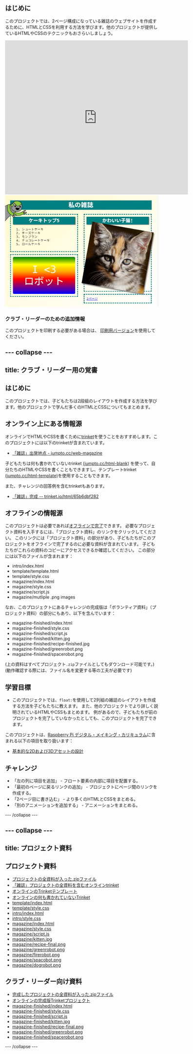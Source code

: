 ## はじめに

このプロジェクトでは、2ページ構成になっている雑誌のウェブサイトを作成するために、HTMLとCSSを利用する方法を学びます。他のプロジェクトが提供しているHTMLやCSSのテクニックもおさらいしましょう。

<div class="trinket">
  <iframe src="https://trinket.io/embed/html/65b6dbf282?outputOnly=true&start=result" width="600" height="505" frameborder="0" marginwidth="0" marginheight="0" allowfullscreen>
  </iframe>
  <img src="images/magazine-final.png">
</div>

### クラブ・リーダーのための追加情報

このプロジェクトを印刷する必要がある場合は、 [印刷用バージョン](https://projects.raspberrypi.org/ja-JP/projects/magazine/print)を使用してください。

--- collapse ---
---
title: クラブ・リーダー用の覚書
---

## はじめに

このプロジェクトでは、子どもたちは2段組のレイアウトを作成する方法を学びます。他のプロジェクトで学んだ多くのHTMLとCSSについてもまとめます。

## オンライン上にある情報源

オンラインでHTMLやCSSを書くために[trinket](https://trinket.io/)を使うことをおすすめします。このプロジェクトには以下のtrinketが含まれています。

* [「雑誌」出発地点 - jumpto.cc/web-magazine](http://jumpto.cc/web-magazine)

子どもたちは何も書かれていないtrinket [(jumpto.cc/html-blank)](http://jumpto.cc/html-blank) を使って、自分たちのHTMLやCSSを書くこともできますし、テンプレートtrinket [(jumpto.cc/html-template)](http://jumpto.cc/html-template)を使用することもできます。

また、チャレンジの回答例を含むtrinketもあります。

* [「雑誌」完成 -- trinket.io/html/65b6dbf282](https://trinket.io/html/65b6dbf282)

## オフラインの情報源

このプロジェクトは必要であれば[オフラインで完了](https://www.codeclubprojects.org/en-GB/resources/webdev-working-offline/)できます。 必要なプロジェクト資料を入手するには、「プロジェクト資料」のリンクをクリックしてください。 このリンクには「プロジェクト資料」の部分があり、子どもたちがこのプロジェクトをオフラインで完了するのに必要な資料が含まれています。 子どもたちがこれらの資料のコピーにアクセスできるか確認してください。 この部分には以下のファイルが含まれます：

* intro/index.html
* template/template.html
* template/style.css
* magazine/index.html
* magazine/style.css
* magazine/script.js
* magazine/mutliple .png images

なお、このプロジェクトにあるチャレンジの完成版は「ボランティア資料」（プロジェクト資料）の部分にもあり、以下を含んでいます：

* magazine-finished/index.html
* magazine-finished/style.css
* magazine-finished/script.js
* magazine-finished/kitten.jpg
* magazine-finished/recipe-finished.jpg
* magazine-finished/greenrobot.png
* magazine-finished/spacerobot.png

(上の資料はすべてプロジェクト`.zip`ファイルとしてもダウンロード可能です。)(動作確認する際には、ファイル名を変更する等の工夫が必要です)

## 学習目標

* このプロジェクトでは、`float:`を使用して2列組の雑誌のレイアウトを作成する方法を子どもたちに教えます。 また、他のプロジェクトでより詳しく説明されているHTMLやCSSもまとめます。 例があるので、子どもたちが前のプロジェクトを完了していなかったとしても、このプロジェクトを完了できます。 

このプロジェクトは、[Raspberry Pi デジタル・メイキング・カリキュラム](http://rpf.io/curriculum)に含まれる以下の項目を取り扱います：

* [基本的な2Dおよび3Dアセットの設計](https://www.raspberrypi.org/curriculum/design/creator)

## チャレンジ

* 「左の列に項目を追加」 - フロート要素の内部に項目を配置する。
* 「最初のページに戻るリンクの追加」 - プロジェクトにページ間のリンクを作成する。
* 「2ページ目に書き込む」 - より多くのHTMLとCSSをまとめる。
* 「別のアニメーションを追加する」 - アニメーションをまとめる。

--- /collapse ---

--- collapse ---
---
title: プロジェクト資料
---

## プロジェクト資料

* [プロジェクトの全資料が入った.zipファイル](https://rpf.io/p/ja-JP/magazine-go)
* [「雑誌」プロジェクトの全資料を含むオンラインtrinket](http://jumpto.cc/web-magazine)
* [オンラインのTrinketテンプレート](http://jumpto.cc/trinket-template)
* [オンラインの何も書かれていないTrinket](http://jumpto.cc/trinket-blank)
* [template/index.html](resources/template-index.html)
* [template/style.css](resources/template-style.css)
* [intro/index.html](resources/intro-index.html)
* [intro/style.css](resources/intro-style.css)
* [magazine/index.html](resources/magazine-index.html)
* [magazine/style.css](resources/magazine-style.css)
* [magazine/script.js](resources/magazine-script.js)
* [magazine/kitten.jpg](resources/magazine-kitten.jpg)
* [magazine/recipe-final.png](resources/magazine-recipe-final.png)
* [magazine/greenrobot.png](resources/magazine-greenrobot.png)
* [magazine/firerobot.png](resources/magazine-firerobot.png)
* [magazine/spacobot.png](resources/magazine-spacerobot.png)
* [magazine/dogrobot.png](resources/magazine-dogrobot.png)

## クラブ・リーダー向け資料

* [完成したプロジェクトの全資料が入った.zipファイル](https://rpf.io/p/ja-JP/magazine-go)
* [オンラインの完成版Trinketプロジェクト](https://trinket.io/html/65b6dbf282)
* [magazine-finished/index.html](resources/magazine-finished-index.html)
* [magazine-finished/style.css](resources/magazine-finished-style.css)
* [magazine-finished/script.js](resources/magazine-finished-script.js)
* [magazine-finished/kitten.jpg](resources/magazine-finished-kitten.jpg)
* [magazine-finished/recipe-final.png](resources/magazine-finished-recipe-final.png)
* [magazine-finished/greenrobot.png](resources/magazine-finished-greenrobot.png)
* [magazine-finished/spacerobot.png](resources/magazine-finished-spacerobot.png)

--- /collapse ---